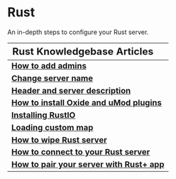<style>
.md-typeset h1{
    font-weight: bold;
    color: white;
}
.md-typeset blockquote {
	border-left: 0.2rem solid hsl(22deg 100% 50%);
}
.md-typeset blockquote p strong em{
    color: #FF5F00;
}
thead {
    font-size:  22px;
    text-align: left;
}

tr {
	text-align: left;
}

td {
    text-align: left;
    font-size: 18px

}
</style>

# Rust

An in-depth steps to configure your Rust server.

| **Rust Knowledgebase Articles**                                                                                               |
|-------------------------------------------------------------------------------------------------------------------------------|
| **[How to add admins](adding-admins.md)**                                                                                     |
| **[Change server name](change-server-name.md)**                                                                               |
| **[Header and server description](header-and-server-description.md)**                                                         |
| **[How to install Oxide and uMod plugins](How_to_install_oxide_and_umod_plugins.md)**                                                                                  |
| **[Installing RustIO](installing-rustio.md)**                                                                                 |
| **[Loading custom map](load-custom-map.md)**                                                                                  |
| **[How to wipe Rust server](rust-wipe.md)**                                                                                   |
| **[How to connect to your Rust server](How_to_connect_to_your_server.md)**                                                                                   |
| **[How to pair your server with Rust+ app](How_to_pair_your_server_with_Rust+_app.md)**                                                                                   |